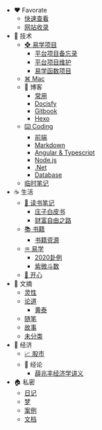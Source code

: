 - :heart: Favorate
  - [快速查看](快捷/)
  - [网站收录](快捷/mywebs.md)
- :key: 技术
  - [❖ 易学项目](科技/华鹤易学项目/)
    - [平台项目备忘录](科技/华鹤易学项目/备忘录.md)  
    - [平台项目维护](科技/华鹤易学项目/项目维护.md) 
    - [易学函数项目](科技/华鹤易学项目/易学函数项目.md) 
  - [⌘ Mac](科技/mac/)
  - 🛁 博客
    - [常用](科技/blog/)
    - [Docisfy](科技/blog/docsify/)
    - [Gitbook](科技/blog/gitbook/)
    - [Hexo](科技/blog/hexo/)
  - [⌨️ Coding](科技/coding/)
    - [前端](科技/coding/frontend/)
    - [Markdown](科技/coding/markdown/)
    - [Angular & Typescript](科技/coding/angular_typescript/)
    - [Node.js](科技/coding/nodejs/)
    - [.Net](科技/coding/dotNet/)
    - [Database](科技/coding/database/)
  - [临时笔记](科技/temp.md)
- :coffee: 生活
  - [📝 读书笔记](生活/读书笔记/)
    - [庄子白皮书](生活/读书笔记/庄子白皮书/总论.md)
    - [财富自由之路](生活/读书笔记/财富自由之路/导论.md)
  - [📚 书籍](生活/书籍/)
    -  [书籍资源](生活/书籍/书籍资源.md) 
  - [♒︎ 易学](生活/易学/)
    - [2020卦例](生活/易学/2020卦例/)
    - [紫微斗数](生活/易学/紫微斗数/README.md)
  - [🦋 开心](生活/开心/)
- :memo: 文摘
  - [灵性](摘录/灵性/)
  - [论道](摘录/论道/)
    - [黄泰](摘录/论道/黄泰/)
  - [随笔](摘录/随笔/)
  - [故事](摘录/故事/)
  - [未分类](摘录/未分类/)
- :bank: 经济
  - [📈 股市](经济/股市/)
  - 📰 经论
    - [薛兆丰经济学讲义](经济/经论/薛兆丰经济学讲义/1稀缺.md)
- :house: 私密
  - [日记](personal/日记本/)
  - [梦](personal/梦/)
  - [案例](personal/cases/)
  - [文档](personal/doc/)